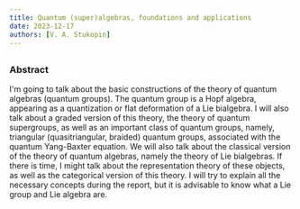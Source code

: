 ```yaml
---
title: Quantum (super)algebras, foundations and applications
date: 2023-12-17
authors: [V. A. Stukopin]
---
```


## 

### Abstract

I'm going to talk about the basic constructions of the theory of quantum algebras (quantum groups). The quantum group is a Hopf algebra, appearing as a quantization or flat deformation of a Lie bialgebra. I will also talk about a graded version of this theory, the theory of quantum supergroups, as well as an important class of quantum groups, namely, triangular (quasitriangular, braided) quantum groups, associated with the quantum Yang-Baxter equation.
We will also talk about the classical version of the theory of quantum algebras, namely the theory of Lie bialgebras. If there is time, I might talk about the representation theory of these objects, as well as the categorical version of this theory. I will try to explain all the necessary concepts during the report, but it is advisable to know what a Lie group and Lie algebra are.




